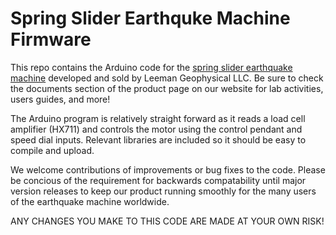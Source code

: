# Spring Slider Earthquke Machine Firmware

This repo contains the Arduino code for the [spring slider earthquake machine](https://leemangeophysical.com/product/spring-slider/)
developed and sold by Leeman Geophysical LLC. Be sure to check the documents section of the
product page on our website for lab activities, users guides, and more!

The Arduino program is relatively straight forward as it reads a load cell amplifier (HX711)
and controls the motor using the control pendant and speed dial inputs. Relevant libraries
are included so it should be easy to compile and upload.

We welcome contributions of improvements or bug fixes to the code. Please be concious of the
requirement for backwards compatability until major version releases to keep our product
running smoothly for the many users of the earthquake machine worldwide.

ANY CHANGES YOU MAKE TO THIS CODE ARE MADE AT YOUR OWN RISK!
